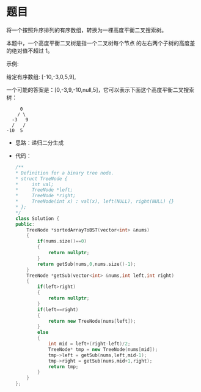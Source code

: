# 题目
将一个按照升序排列的有序数组，转换为一棵高度平衡二叉搜索树。

本题中，一个高度平衡二叉树是指一个二叉树每个节点 的左右两个子树的高度差的绝对值不超过 1。

示例:

给定有序数组: [-10,-3,0,5,9],

一个可能的答案是：[0,-3,9,-10,null,5]，它可以表示下面这个高度平衡二叉搜索树：

         0
        / \
      -3   9
      /   /
    -10  5

* 思路：递归二分生成
  
* 代码：
    ```C++
    /**
    * Definition for a binary tree node.
    * struct TreeNode {
    *     int val;
    *     TreeNode *left;
    *     TreeNode *right;
    *     TreeNode(int x) : val(x), left(NULL), right(NULL) {}
    * };
    */
    class Solution {
    public:
        TreeNode *sortedArrayToBST(vector<int> &nums)
        {
            if(nums.size()==0)
            {
                return nullptr;
            }
            return getSub(nums,0,nums.size()-1);
        }
        TreeNode *getSub(vector<int> &nums,int left,int right)
        {
            if(left>right)
            {
                return nullptr;
            }
            if(left==right)
            {
                return new TreeNode(nums[left]);
            }
            else
            {
                int mid = left+(right-left)/2;
                TreeNode* tmp = new TreeNode(nums[mid]);
                tmp->left = getSub(nums,left,mid-1);
                tmp->right = getSub(nums,mid+1,right);
                return tmp;
            }
        }
    };
    ```

